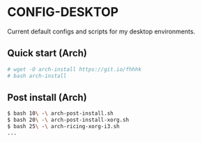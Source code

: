 # CONFIG-DESKTOP

Current default configs and scripts for my desktop environments.

## Quick start (Arch)


```sh
# wget -O arch-install https://git.io/fhhhk
# bash arch-install
```

## Post install (Arch)

```sh
$ bash 10\ -\ arch-post-install.sh
$ bash 20\ -\ arch-post-install-xorg.sh
$ bash 25\ -\ arch-ricing-xorg-i3.sh
...
```
